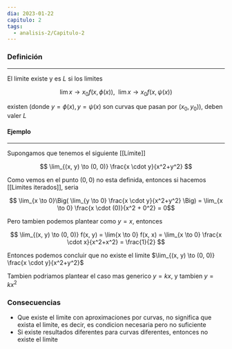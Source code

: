 ```yaml
---
dia: 2023-01-22
capitulo: 2
tags:
  - analisis-2/Capitulo-2
---
```

### Definición
---
El limite existe y es $L$ si los limites

$$ \lim{x \to x_0} f(x, \phi(x)), ~~ \lim{x \to x_0} f(x, \psi(x)) $$

existen (donde $y = \phi(x), y = \psi(x)$ son curvas que pasan por $(x_0, y_0)$), deben valer $L$

#### Ejemplo
---
Supongamos que tenemos el siguiente [[Límite]]

$$ \lim_{(x, y) \to (0, 0)} \frac{x \cdot y}{x^2+y^2} $$

Como vemos en el punto $(0, 0)$ no esta definida, entonces si hacemos [[Limites iterados]], seria

$$ \lim_{x \to 0}\Big( \lim_{y \to 0} \frac{x \cdot y}{x^2+y^2} \Big) = \lim_{x \to 0} \frac{x \cdot (0)}{x^2 + 0^2} = 0$$

Pero tambien podemos plantear como $y = x$, entonces 

$$ \lim_{(x, y) \to (0, 0)} f(x, y) = \lim{x \to 0} f(x, x) = \lim_{x \to 0} \frac{x \cdot x}{x^2+x^2} = \frac{1}{2} $$

Entonces podemos concluir que no existe el limite $\lim_{(x, y) \to (0, 0)} \frac{x \cdot y}{x^2+y^2}$

Tambien podriamos plantear el caso mas generico $y = kx$, y tambien $y = kx^2$

### Consecuencias
 * Que existe el limite con aproximaciones por curvas, no significa que exista el limite, es decir, es condicion necesaria pero no suficiente
 * Si existe resultados diferentes para curvas diferentes, entonces no existe el limite